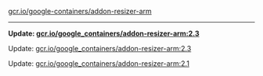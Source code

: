 [gcr.io/google-containers/addon-resizer-arm](https://hub.docker.com/r/cruse/addon-resizer-arm/tags/) 

----
**Update: [gcr.io/google_containers/addon-resizer-arm:2.3](https://hub.docker.com/r/cruse/addon-resizer-arm/tags/)**

Update: [gcr.io/google_containers/addon-resizer-arm:2.3](https://hub.docker.com/r/cruse/addon-resizer-arm/tags/)

Update: [gcr.io/google_containers/addon-resizer-arm:2.1](https://hub.docker.com/r/cruse/addon-resizer-arm/tags/)

